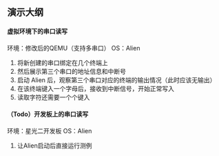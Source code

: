 ## 演示大纲

#### 虚拟环境下的串口读写
环境：修改后的QEMU（支持多串口）
OS：Alien

1. 将新创建的串口绑定在几个终端上
2. 然后展示第三个串口的地址信息和中断号
3. 启动 Alien 后，观察第三个串口对应的终端的输出情况（此时应该无输出）
4. 在该终端键入一个字母后，接收到中断信号，开始正常写入
5. 读取字符还需要一个个键入

#### （Todo）开发板上的串口读写
环境：星光二开发板
OS：Alien

1. 让Alien启动后直接运行测例